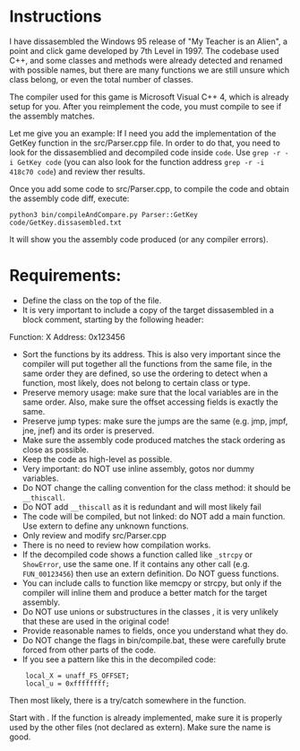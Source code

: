 # Instructions

I have dissasembled the Windows 95 release of "My Teacher is an Alien", a point and click game developed by 7th Level in 1997. The codebase used C++, and some classes and methods were already detected and renamed with possible names, but there are many functions we are still unsure which class belong, or even the total number of classes.

The compiler used for this game is Microsoft Visual C++ 4, which is already setup for you.  After you reimplement the code, you must compile to see if the assembly matches.

Let me give you an example: If I need you add the implementation of the GetKey function in the src/Parser.cpp file. In order to do that, you need to look for the dissasemblied and decompiled code inside `code`. Use `grep -r -i GetKey code` (you can also look for the function address `grep -r -i 418c70 code`) and review ther results.

Once you add some code to src/Parser.cpp, to compile the code and obtain the assembly code diff, execute:
```
python3 bin/compileAndCompare.py Parser::GetKey code/GetKey.dissasembled.txt
```

It will show you the assembly code produced (or any compiler errors).

# Requirements:

* Define the class on the top of the file.
* It is very important to include a copy of the target dissasembled in a block comment, starting by the following header:

Function: X
Address: 0x123456

* Sort the functions by its address. This is also very important since the compiler will put together all the functions from the same file, in the same order they are defined, so use the ordering to detect when a function, most likely, does not belong to certain class or type.
* Preserve memory usage: make sure that the local variables are in the same order. Also, make sure the offset accessing fields is exactly the same.
* Preserve jump types: make sure the jumps are the same (e.g. jmp, jmpf, jne, jnef) and its order is preserved.
* Make sure the assembly code produced matches the stack ordering as close as possible.
* Keep the code as high-level as possible.
* Very important: do NOT use inline assembly, gotos nor dummy variables.
* Do NOT change the calling convention for the class method: it should be `__thiscall`.
* Do NOT add `__thiscall` as it is redundant and will most likely fail
* The code will be compiled, but not linked: do NOT add a main function. Use extern to define any unknown functions.
* Only review and modify src/Parser.cpp
* There is no need to review how compilation works.
* If the decompiled code shows a function called like `_strcpy` or `ShowError`, use  the same one. If it contains any other call (e.g. `FUN_00123456`) then use an extern definition. Do NOT guess functions.
* You can include calls to function like memcpy or strcpy, but only if the compiler will inline them and produce a better match for the target assembly.
* Do NOT use unions or substructures in the classes , it is very unlikely that these are used in the original code!
* Provide reasonable names to fields, once you understand what they do.
* Do NOT change the flags in bin/compile.bat, these were carefully brute forced from other parts of the code.
* If you see a pattern like this in the decompiled code:
```
    local_X = unaff_FS_OFFSET;
    local_u = 0xffffffff;
```
Then most likely, there is a try/catch somewhere in the function.

Start with <function>. If the function is already implemented, make sure it is properly used by the other files (not declared as extern). Make sure the name is good.